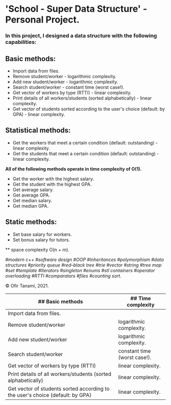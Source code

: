# **'School - Super Data Structure' - Personal Project.**

### In this project, I designed a data structure with the following capabilities:

## Basic methods:
- Import data from files.
- Remove student/worker - logarithmic complexity.
- Add new student/worker - logarithmic complexity.
- Search student/worker - constant time (worst case!).
- Get vector of workers by type (RTTI) - linear complexity.
- Print details of all workers/students (sorted alphabetically) - linear complexity.
- Get vector of students sorted according to the user's choice (default: by GPA) - linear complexity.

## Statistical methods:
- Get the workers that meet a certain condition (default: outstanding) - linear complexity.
- Get the students that meet a certain condition (default: outstanding) - linear complexity.

**All of the following methods operate in time complexity of O(1).**
- Get the worker with the highest salary.
- Get the student with the highest GPA.
- Get average salary.
- Get average GPA.
- Get median salary.
- Get median GPA.

## Static methods:
- Set base salary for workers.
- Set bonus salary for tutors.


** space complexity O(n + m).

*#modern c++ #software design #OOP #Inheritances #polymorphism #data structures #priority queue #red–black tree #trie #vector #string #tree map #set
#template #Iterators #singleton #enums #stl containers #operator overloading #RTTI #comparators #files #counting sort.*
 
© Ofir Tanami, 2021.

| ## Basic methods  | ## Time complexity |
| ------------- | ------------- |
| Import data from files.
| Remove student/worker | logarithmic complexity.|
| Add new student/worker | logarithmic complexity.|
| Search student/worker | constant time (worst case!).|
| Get vector of workers by type (RTTI) | linear complexity.|
| Print details of all workers/students (sorted alphabetically) | linear complexity.|
| Get vector of students sorted according to the user's choice (default: by GPA) | linear complexity. |
